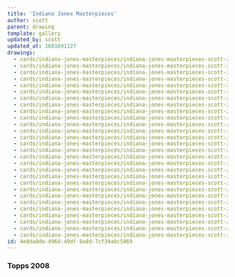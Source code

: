 ```yaml
---
title: 'Indiana Jones Masterpieces'
author: scott
parent: drawing
template: gallery
updated_by: scott
updated_at: 1601691127
drawings:
  - cards/indiana-jones-masterpieces/indiana-jones-masterpieces-scott-zirkel-01.jpg
  - cards/indiana-jones-masterpieces/indiana-jones-masterpieces-scott-zirkel-02.jpg
  - cards/indiana-jones-masterpieces/indiana-jones-masterpieces-scott-zirkel-03.jpg
  - cards/indiana-jones-masterpieces/indiana-jones-masterpieces-scott-zirkel-04.jpg
  - cards/indiana-jones-masterpieces/indiana-jones-masterpieces-scott-zirkel-05.jpg
  - cards/indiana-jones-masterpieces/indiana-jones-masterpieces-scott-zirkel-06.jpg
  - cards/indiana-jones-masterpieces/indiana-jones-masterpieces-scott-zirkel-07.jpg
  - cards/indiana-jones-masterpieces/indiana-jones-masterpieces-scott-zirkel-08.jpg
  - cards/indiana-jones-masterpieces/indiana-jones-masterpieces-scott-zirkel-09.jpg
  - cards/indiana-jones-masterpieces/indiana-jones-masterpieces-scott-zirkel-10.jpg
  - cards/indiana-jones-masterpieces/indiana-jones-masterpieces-scott-zirkel-11.jpg
  - cards/indiana-jones-masterpieces/indiana-jones-masterpieces-scott-zirkel-12.jpg
  - cards/indiana-jones-masterpieces/indiana-jones-masterpieces-scott-zirkel-13.jpg
  - cards/indiana-jones-masterpieces/indiana-jones-masterpieces-scott-zirkel-14.jpg
  - cards/indiana-jones-masterpieces/indiana-jones-masterpieces-scott-zirkel-15.jpg
  - cards/indiana-jones-masterpieces/indiana-jones-masterpieces-scott-zirkel-16.jpg
  - cards/indiana-jones-masterpieces/indiana-jones-masterpieces-scott-zirkel-17.jpg
  - cards/indiana-jones-masterpieces/indiana-jones-masterpieces-scott-zirkel-18.jpg
  - cards/indiana-jones-masterpieces/indiana-jones-masterpieces-scott-zirkel-19.jpg
  - cards/indiana-jones-masterpieces/indiana-jones-masterpieces-scott-zirkel-20.jpg
  - cards/indiana-jones-masterpieces/indiana-jones-masterpieces-scott-zirkel-21.jpg
  - cards/indiana-jones-masterpieces/indiana-jones-masterpieces-scott-zirkel-22.jpg
  - cards/indiana-jones-masterpieces/indiana-jones-masterpieces-scott-zirkel-23.jpg
  - cards/indiana-jones-masterpieces/indiana-jones-masterpieces-scott-zirkel-24.jpg
  - cards/indiana-jones-masterpieces/indiana-jones-masterpieces-scott-zirkel-25.jpg
  - cards/indiana-jones-masterpieces/indiana-jones-masterpieces-scott-zirkel-28.jpg
  - cards/indiana-jones-masterpieces/indiana-jones-masterpieces-scott-zirkel-29.jpg
  - cards/indiana-jones-masterpieces/indiana-jones-masterpieces-scott-zirkel-30.jpg
id: 4e8da8de-496d-49df-8a8d-7cf34abc5869
---
```

### Topps 2008
